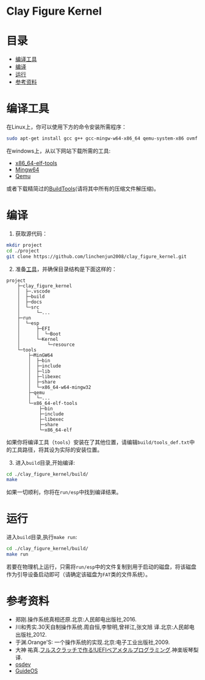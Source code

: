 # Clay Figure Kernel
# 目录
* [编译工具](#编译工具)
* [编译](#编译)
* [运行](#运行)
* [参考资料](#参考资料)

# 编译工具
在Linux上，你可以使用下方的命令安装所需程序：
```sh
sudo apt-get install gcc g++ gcc-mingw-w64-x86_64 qemu-system-x86 ovmf
```
在windows上，从以下网站下载所需的工具:

* [x86_64-elf-tools](https://github.com/lordmilko/i686-elf-tools/releases)
* [Mingw64](https://www.mingw-w64.org/)
* [Qemu](https://www.qemu.org)

或者下载精简过的[BuildTools](https://gitee.com/linchenjun2008/build_tools)(请将其中所有的压缩文件解压缩)。

# 编译
1. 获取源代码：
```bash
mkdir project
cd ./project
git clone https://github.com/linchenjun2008/clay_figure_kernel.git
```
2. 准备[工具](#编译工具)，并确保目录结构是下面这样的：
```
project
    ├─clay_figure_kernel
    │  ├─.vscode
    │  ├─build
    │  ├─docs
    │  └─src
    │      └─...
    ├─run
    │  └─esp
    │      ├─EFI
    │      │  └─Boot
    │      └─Kernel
    │          └─resource
    └─tools
        ├─MinGW64
        │  ├─bin
        │  ├─include
        │  ├─lib
        │  ├─libexec
        │  ├─share
        │  └─x86_64-w64-mingw32
        ├─qemu
        │  └─...
        └─x86_64-elf-tools
            ├─bin
            ├─include
            ├─libexec
            ├─share
            └─x86_64-elf
```
如果你将编译工具（`tools`）安装在了其他位置，请编辑`build/tools_def.txt`中的工具路径，将其设为实际的安装位置。

3. 进入`build`目录,开始编译:
```bash
cd ./clay_figure_kernel/build/
make
```
如果一切顺利，你将在`run/esp`中找到编译结果。

# 运行
进入`build`目录,执行`make run`:
```bash
cd ./clay_figure_kernel/build/
make run
```
若要在物理机上运行，只需将`run/esp`中的文件复制到用于启动的磁盘，将该磁盘作为引导设备启动即可（请确定该磁盘为`FAT`类的文件系统）。

# 参考资料
* 郑刚.操作系统真相还原.北京:人民邮电出版社,2016.
* 川和秀实.30天自制操作系统.周自恒,李黎明,曾祥江,张文旭 译.北京:人民邮电出版社,2012.
* 于渊.Orange'S: 一个操作系统的实现.北京:电子工业出版社,2009.
* 大神 祐真.[フルスクラッチで作る!UEFIベアメタルプログラミング](https://kagurazakakotori.github.io/ubmp-cn/).神楽坂琴梨 译.
* [osdev](https://wiki.osdev.org)
* [GuideOS](https://github.com/Codetector1374/GuideOS)